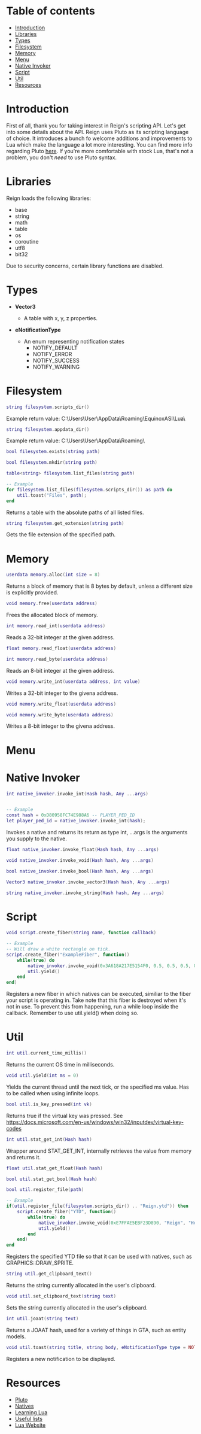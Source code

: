 
# Table of contents
- [Introduction](#Introduction)
- [Libraries](#Libraries)
- [Types](#Types)
- [Filesystem](#Filesystem)
- [Memory](#Memory)
- [Menu](#Menu)
- [Native Invoker](#Native-Invoker)
- [Script](#Script)
- [Util](#Util)
- [Resources](#Resources)

# Introduction
First of all, thank you for taking interest in Reign's scripting API. Let's get into some details about the API. Reign uses Pluto as its scripting language of choice. It introduces a bunch fo welcome additions and improvements to Lua which make the language a lot more interesting. You can find more info regarding Pluto [here](https://pluto-lang.org/docs/Introduction). If you're more comfortable with stock Lua, that's not a problem, you don't *need* to use Pluto syntax.

# Libraries
Reign loads the following libraries:

- base
- string
- math
- table
- os
- coroutine
- utf8
- bit32

Due to security concerns, certain library functions are disabled.

# Types

- **Vector3**
  - A table with x, y, z properties.

- **eNotificationType**
  - An enum representing notification states
    * NOTIFY_DEFAULT
    * NOTIFY_ERROR
    * NOTIFY_SUCCESS
    * NOTIFY_WARNING

# Filesystem
```lua
string filesystem.scripts_dir()
```
Example return value: C:\Users\User\AppData\Roaming\EquinoxASI\Lua\

```lua
string filesystem.appdata_dir()
```
Example return value: C:\Users\User\AppData\Roaming\

```lua
bool filesystem.exists(string path)
```

```lua
bool filesystem.mkdir(string path)
```

```lua
table<string> filesystem.list_files(string path)

-- Example
for filesystem.list_files(filesystem.scripts_dir()) as path do
    util.toast("Files", path);
end
```
Returns a table with the absolute paths of all listed files.

```lua
string filesystem.get_extension(string path)
```
Gets the file extension of the specified path.


# Memory
```lua
userdata memory.alloc(int size = 8)
```
Returns a block of memory that is 8 bytes by default, unless a different size is explicitly provided.

```lua
void memory.free(userdata address)
```
Frees the allocated block of memory.

```lua
int memory.read_int(userdata address)
```
Reads a 32-bit integer at the given address.

```lua
float memory.read_float(userdata address)
```
```lua
int memory.read_byte(userdata address)
```
Reads an 8-bit integer at the given address.

```lua
void memory.write_int(userdata address, int value)
```
Writes a 32-bit integer to the givena address.
```lua
void memory.write_float(userdata address)
```

```lua
void memory.write_byte(userdata address)
```
Writes a 8-bit integer to the givena address.

# Menu

# Native Invoker
```lua
int native_invoker.invoke_int(Hash hash, Any ...args)


-- Example
const hash = 0xD80958FC74E988A6 -- PLAYER_PED_ID
let player_ped_id = native_invoker.invoke_int(hash);
```
Invokes a native and returns its return as type int, ...args is the arguments you supply to the native.
```lua
float native_invoker.invoke_float(Hash hash, Any ...args)
```

```lua
void native_invoker.invoke_void(Hash hash, Any ...args)
```

```lua
bool native_invoker.invoke_bool(Hash hash, Any ...args)
```

```lua
Vector3 native_invoker.invoke_vector3(Hash hash, Any ...args)
```

```lua
string native_invoker.invoke_string(Hash hash, Any ...args)
```
# Script

```lua
void script.create_fiber(string name, function callback)

-- Example
-- Will draw a white rectangle on tick.
script.create_fiber("ExampleFiber", function()
    while(true) do
        native_invoker.invoke_void(0x3A618A217E5154F0, 0.5, 0.5, 0.5, 0.5, 255, 255, 255, 255, 0) -- draw_rect
        util.yield()
    end
end)
```

Registers a new fiber in which natives can be executed, similiar to the fiber your script is operating in. Take note that this fiber is destroyed when it's not in use. To prevent this from happening, run a while loop inside the callback. Remember to use util.yield() when doing so.

# Util 

```lua
int util.current_time_millis()
```
Returns the current OS time in milliseconds.

```lua
void util.yield(int ms = 0)
```
Yields the current thread until the next tick, or the specified ms value. Has to be called when using infinite loops.

```lua
bool util.is_key_pressed(int vk)
```
Returns true if the virtual key was pressed. See https://docs.microsoft.com/en-us/windows/win32/inputdev/virtual-key-codes

```lua
int util.stat_get_int(Hash hash)
```
Wrapper around STAT_GET_INT, internally retrieves the value from memory and returns it.

```lua
float util.stat_get_float(Hash hash)
```

```lua
bool util.stat_get_bool(Hash hash)
```

```lua
bool util.register_file(path)

-- Example
if(util.register_file(filesystem.scripts_dir() .. "Reign.ytd")) then
    script.create_fiber("YTD", function()
        while(true) do
            native_invoker.invoke_void(0xE7FFAE5EBF23D890, "Reign", "Header", 0.5, 0.5, 0.5, 0.5, 0, 255, 255, 255, 255, 0, 0)
            util.yield()
        end
    end)
end
```
Registers the specified YTD file so that it can be used with natives, such as GRAPHICS::DRAW_SPRITE.

```lua
string util.get_clipboard_text()
```
Returns the string currently allocated in the user's clipboard.

```lua
void util.set_clipboard_text(string text)
```
Sets the string currently allocated in the user's clipboard.

```lua
int util.joaat(string text)
```
Returns a JOAAT hash, used for a variety of things in GTA, such as entity models.

```lua
void util.toast(string title, string body, eNotificationType type = NOTIFY_DEFAULT)
```
Registers a new notification to be displayed.

# Resources
- [Pluto](https://pluto-lang.org/docs/Introduction)
- [Natives](https://gta5.nativedb.dotindustries.dev/natives/)
- [Learning Lua](https://www.youtube.com/watch?v=iMacxZQMPXs)
- [Useful lists](https://forge.plebmasters.de/)
- [Lua Website](https://lua.org/)
